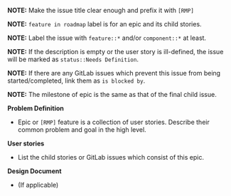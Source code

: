 **NOTE:** Make the issue title clear enough and prefix it with `[RMP]`

**NOTE:** `feature in roadmap` label is for an epic and its child stories.

**NOTE:** Label the issue with `feature::*` and/or `component::*` at least.

**NOTE:** If the description is empty or the user story is ill-defined, the issue will be marked as `status::Needs Definition`.

**NOTE:** If there are any GitLab issues which prevent this issue from being started/completed, link them as `is blocked by`.

**NOTE:** The milestone of epic is the same as that of the final child issue.


**Problem Definition**
- Epic or `[RMP]` feature is a collection of user stories. Describe their common problem and goal in the high level. 

**User stories**
- List the child stories or GitLab issues which consist of this epic. 

**Design Document**
- (If applicable)
